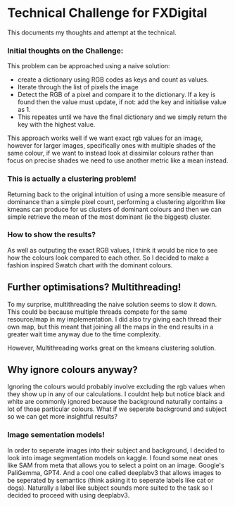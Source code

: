 # Technical Challenge for FXDigital
This documents my thoughts and attempt at the technical.

### Initial thoughts on the Challenge:
This problem can be approached using a naive solution: 
- create a dictionary using RGB codes as keys and count as values. 
- Iterate through the list of pixels the image
- Detect the RGB of a pixel and compare it to the dictionary. If a key is found then the value must update, if not: add the key and initialise value as 1. 
- This repeates until we have the final dictionary and we simply return the key with the highest value.

This approach works well if we want exact rgb values for an image, however for larger images, specifically ones with multiple shades of the same colour, if we want to instead look at dissimilar colours rather than focus on precise shades we need to use another metric like a mean instead.


### This is actually a clustering problem!
Returning back to the original intuition of using a more sensible measure of dominance than a simple pixel count, performing a clustering algorithm like kmeans can produce for us clusters of dominant colours and then we can simple retrieve the mean of the most dominant (ie the biggest) cluster.


### How to show the results?

As well as outputing the exact RGB values, I think it would be nice to see how the colours look compared to each other. So I decided to make a fashion inspired Swatch chart with the dominant colours.

## Further optimisations? Multithreading!

To my surprise, multithreading the naive solution seems to slow it down. This could be because multiple threads compete for the same resource/map in my implementation. I did also try giving each thread their own map, but this meant that joining all the maps in the end results in a greater wait time anyway due to the time complexity.

However, Multithreading works great on the kmeans clustering solution.

## Why ignore colours anyway? 

Ignoring the colours would probably involve excluding the rgb values when they show up in any of our calculations. I couldnt help but notice black and white are commonly ignored because the background naturally contains a lot of those particular colours. What if we seperate background and subject so we can get more insightful results?

### Image sementation models!

In order to seperate images into their subject and background, I decided to look into image segmentation models on kaggle. I found some neat ones like SAM from meta that allows you to select a point on an image. Google's PaliGemma, GPT4. And a cool one called deeplabv3 that allows images to be seperated by semantics (think asking it to seperate labels like cat or dogs). Naturally a label like subject sounds more suited to the task so I decided to proceed with using deeplabv3.